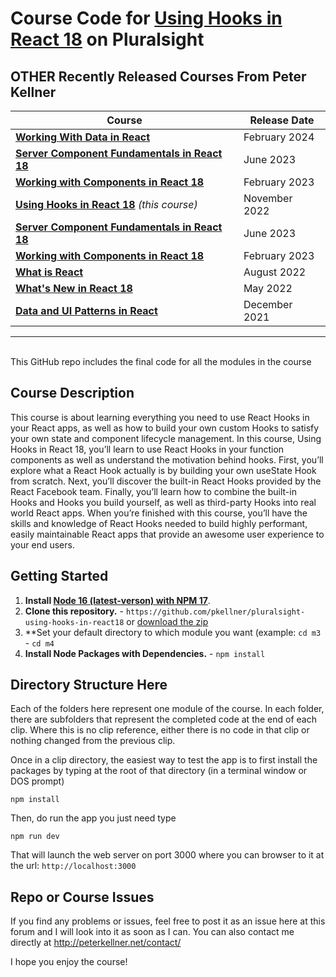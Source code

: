# Course Code for [Using Hooks in React 18](http://www.pluralsight.com/courses/react-18-using-hooks) on Pluralsight


## OTHER Recently Released Courses From Peter Kellner

| **Course**                                                                           | Release Date  |
|-------------------------------------------------------------------------------------------------------------------------------|---------------|
| **[Working With Data in React](http://www.pluralsight.com/courses/react-working-data)**                                       | February 2024 |
| **[Server Component Fundamentals in React 18](http://www.pluralsight.com/courses/react-18-server-component-fundamentals)**    | June 2023     |
| **[Working with Components in React 18](https://pluralsight.com/profile/author/peter-kellner)**                               | February 2023 |
| **[Using Hooks in React 18](https://pluralsight.com/courses/react-18-using-hooks/)**   *(this course)*                        | November 2022 |
| **[Server Component Fundamentals in React 18](http://www.pluralsight.com/courses/react-18-server-component-fundamentals)**    | June 2023     |
| **[Working with Components in React 18](https://pluralsight.com/profile/author/peter-kellner)**                               | February 2023 |
| **[What is React](https://pluralsight.com/courses/react-what-is/)**                                                           | August 2022   |
| **[What's New in React 18](https://pluralsight.com/courses/react-18-whats-new/)**                                             | May 2022      |
| **[Data and UI Patterns in React](https://github.com/pkellner/pluralsight-building-essential-ui-data-elements-in-react/)**    | December 2021 |

<hr/>

<br/>
This GitHub repo includes the final code for all the modules in the course 

## Course Description

This course is about learning everything you need to use React Hooks in your React apps, as well as how to build your own custom Hooks to satisfy your own state and component lifecycle management. In this course, Using Hooks in React 18, you’ll learn to use React Hooks in your function components as well as understand the motivation behind hooks. First, you’ll explore what a React Hook actually is by building your own useState Hook from scratch. Next, you’ll discover the built-in React Hooks provided by the React Facebook team. Finally, you’ll learn how to combine the built-in Hooks and Hooks you build yourself, as well as third-party Hooks into real world React apps. When you’re finished with this course, you’ll have the skills and knowledge of React Hooks needed to build highly performant, easily maintainable React apps that provide an awesome user experience to your end users.

## Getting Started
1. **Install [Node 16 (latest-verson) with NPM 17](https://nodejs.org)**.
2. **Clone this repository.** - `https://github.com/pkellner/pluralsight-using-hooks-in-react18` or [download the zip](https://github.com/pkellner/pluralsight-using-hooks-in-react18/archive/refs/heads/main.zip)
3. **Set your default directory to which module you want (example: `cd m3` - `cd m4`
4. **Install Node Packages with Dependencies.** - `npm install`



## Directory Structure Here

Each of the folders here represent one module of the course.  In each folder, there are subfolders that represent the completed code at the end of each clip. Where this is no clip reference, either there is no code in that clip or nothing changed from the previous clip.

Once in a clip directory, the easiest way to test the app is to first install the packages by typing at the root of that directory (in a terminal window or DOS prompt)

`npm install`

Then, do run the app you just need type

`npm run dev`

That will launch the web server on port 3000 where you can browser to it at the url: `http://localhost:3000`


## Repo or Course Issues

If you find any problems or issues, feel free to post it as an issue here at this forum and I will look into it as soon as I can. You can also contact me directly at http://peterkellner.net/contact/ 

I hope you enjoy the course!











